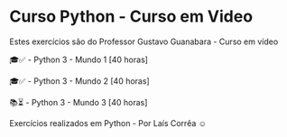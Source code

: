 # Curso Python - Curso em Video

Estes exercícios são do Professor Gustavo Guanabara - Curso em vídeo 

🎓✅ - Python 3 - Mundo 1 [40 horas]

🎓✅ - Python 3 - Mundo 2 [40 horas]

📚⏳ - Python 3 - Mundo 3 [40 horas]

Exercícios realizados em Python - Por Laís Corrêa ☺️
